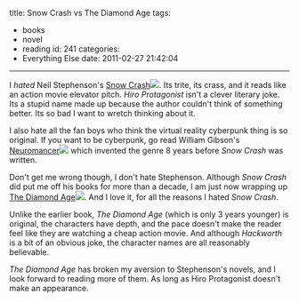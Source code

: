 title: Snow Crash vs The Diamond Age
tags:
  - books
  - novel
  - reading
id: 241
categories:
  - Everything Else
date: 2011-02-27 21:42:04
---

I _hated_ Neil Stephenson's [Snow Crash](http://www.amazon.com/gp/product/0553380958?ie=UTF8&amp;tag=wwwoffthehill-20&amp;linkCode=as2&amp;camp=1789&amp;creative=390957&amp;creativeASIN=0553380958)![](http://www.assoc-amazon.com/e/ir?t=wwwoffthehill-20&amp;l=as2&amp;o=1&amp;a=0553380958). Its trite, its crass, and it reads like an action movie elevator pitch. _Hiro Protagonist_ isn't a clever literary joke. Its a stupid name made up because the author couldn't think of something better. Its so bad I want to wretch thinking about it.

I also hate all the fan boys who think the virtual reality cyberpunk thing is so original. If you want to be cyberpunk, go read William Gibson's [Neuromancer](http://www.amazon.com/gp/product/0441012035?ie=UTF8&amp;tag=wwwoffthehill-20&amp;linkCode=as2&amp;camp=1789&amp;creative=390957&amp;creativeASIN=0441012035)![](http://www.assoc-amazon.com/e/ir?t=wwwoffthehill-20&amp;l=as2&amp;o=1&amp;a=0441012035) which invented the genre 8 years before _Snow Crash_ was written.

Don't get me wrong though, I don't hate Stephenson. Although _Snow Crash_ did put me off his books for more than a decade, I am just now wrapping up [The Diamond Age](http://www.amazon.com/gp/product/0553380966?ie=UTF8&amp;tag=wwwoffthehill-20&amp;linkCode=as2&amp;camp=1789&amp;creative=390957&amp;creativeASIN=0553380966)![](http://www.assoc-amazon.com/e/ir?t=wwwoffthehill-20&amp;l=as2&amp;o=1&amp;a=0553380966). And I love it, for all the reasons I hated _Snow Crash_.

Unlike the earlier book, _The Diamond Age_ (which is only 3 years younger) is original, the characters have depth, and the pace  doesn't make the reader feel like they are watching a cheap action movie. And although _Hackworth_ is a bit of an obvious joke, the character names are all reasonably believable.

_The Diamond Age_ has broken my aversion to Stephenson's novels, and I look forward to reading more of them. As long as Hiro Protagonist doesn't make an appearance.
